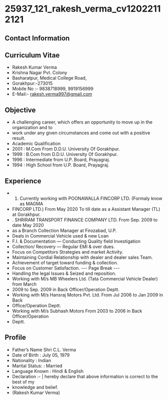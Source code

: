 # 25937_121_rakesh_verma_cv12022112121

## Contact Information



## Curriculum Vitae

* Rakesh Kumar Verma
* Krishna Nagar Pvt. Colony
* Basharatpur, Medical College Road,
* Gorakhpur:-273015
* Mobile No :- 9838718999, 9919156999
* E-Mail:- rakesh.verma997@gmail.com


## Objective

* A challenging career, which offers an opportunity to move up in the organization and to
* work under any given circumstances and come out with a positive result.
* Academic Qualification
* 2001 : M.Com From D.D.U. University Of Gorakhpur.
* 1999 : B.Com from D.D.U. University Of Gorakhpur.
* 1996 : Intermediate from U.P. Board, Prayagraj.
* 1994 : High School from U.P. Board, Prayagraj.


## Experience

* 1. Currently working with POONAWALLA FINCORP LTD. (Formaly know as MAGMA
* FINCORP LTD.) From May 2020 To till date as a Assistant Manager (TL) at Gorakhpur.
* . SHRIRAM TRANSPORT FINANCE COMPANY LTD. From Sep. 2009 to date May 2020
* as a Branch Collection Manager at Firozabad, U.P.
* Deals in Commercial Vehicle used & new Loan
* F.I. & Documentation — Conducting Quality field Investigation
* Collection/ Recovery — Regular EMI & over dues.
* Focus on Competitors Strategies and market Activity.
* Maintaining Cordial Relationship with dealer and dealer sales Team.
* Achievement of target toward funding & collection.
* Focus on Customer Satisfaction.
--- Page Break ---
* Handling the legal Issues & Seized and reposition.
* Working with M/s MB Wheelers Ltd. (Tata Commercial Vehicle Dealer) from March
* 2009 to Sep. 2009 in Back Officer/Operation Deptt.
* Working with M/s Hansraj Motors Pvt. Ltd. From Jul 2006 to Jan 2009 in Back
* Office/Operation Deptt.
* Working with M/s Subhash Motors From 2003 to 2006 in Back Officer/Operation
* Deptt.


## Profile

* Father’s Name Shri C.L. Verma
* Date of Birth : July 05, 1979
* Nationality : Indian
* Marital Status: : Married
* Language Known : Hindi & English
* Declaration :- | hereby declare that above information is correct to the best of my
* knowledge and belief.
* (Rakesh Kumar Verma)

